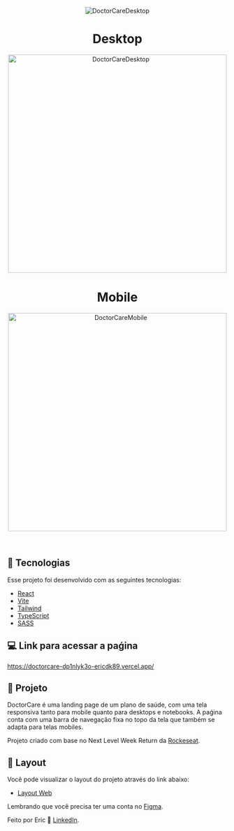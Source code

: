  <p align="center">
  <img alt="DoctorCareDesktop" src="https://user-images.githubusercontent.com/68076508/171063006-bac89e48-0541-4f0e-af50-9da02f728e3f.svg" witdh="500">
 </p>

<h1 align="center">Desktop</h1>

<p align="center">  
  <img alt="DoctorCareDesktop" src="https://user-images.githubusercontent.com/68076508/171062381-94e0a4d9-ef5d-46d5-ab1e-8812b06b26b3.gif" width="500">
</p>

<h1 align="center">Mobile</h1>

<p align="center">  
  <img alt="DoctorCareMobile" src="https://user-images.githubusercontent.com/68076508/171062715-422898db-27f3-4354-817b-ca3f573744f7.gif" width="500">
</p>

<br>

## 🧪 Tecnologias

Esse projeto foi desenvolvido com as seguintes tecnologias:

- [React](https://reactjs.org)
- [Vite](https://vitejs.dev/)
- [Tailwind](https://tailwindcss.com/)
- [TypeScript](https://www.typescriptlang.org/)
- [SASS](https://sass-lang.com/)

## 💻 Link para acessar a paǵina

https://doctorcare-dp1nlyk3o-ericdk89.vercel.app/


## 📄 Projeto

DoctorCare é uma landing page de um plano de saúde, com uma tela responsiva tanto para mobile quanto para desktops e notebooks. A paǵina conta com uma
barra de navegação fixa no topo da tela que também se adapta para telas mobiles. 

Projeto criado com base no Next Level Week Return da [ Rockeseat](https://www.rocketseat.com.br/).

## 🔖 Layout

Você pode visualizar o layout do projeto através do link abaixo:

- [Layout Web](https://www.figma.com/community/file/1102912263666619803) 

Lembrando que você precisa ter uma conta no [Figma](http://figma.com/).

Feito por Eric 🌌 [LinkedIn](https://www.linkedin.com/in/eric-macedo-dev/).
